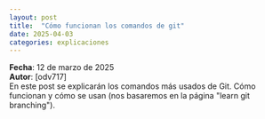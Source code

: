 ```yaml
---
layout: post
title:  "Cómo funcionan los comandos de git"
date: 2025-04-03
categories: explicaciones
---
```

**Fecha**: 12 de marzo de 2025  
**Autor**: [odv717]  
En este post se explicarán los comandos más usados de Git. Cómo funcionan y cómo se usan (nos basaremos en la página "learn git branching").
